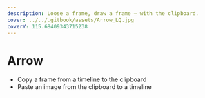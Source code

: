 ```yaml
---
description: Loose a frame, draw a frame — with the clipboard.
cover: ../../.gitbook/assets/Arrow_LQ.jpg
coverY: 115.68409343715238
---
```


# Arrow

* Copy a frame from a timeline to the clipboard
* Paste an image from the clipboard to a timeline
